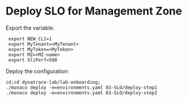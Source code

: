 # Deploy SLO for Management Zone

Export the variable:

	 export NEW_CLI=1
	 export MyTenant=<MyTenant>
	 export MyToken=<MyToken>
	 export MZ=<MZ-name>
	 export SliPerf=500
	 

Deploy the configuration:

	cd;cd dynatrace-lab/lab-onboarding;
	./monaco deploy -e=environments.yaml 03-SLO/deploy-step1
	./monaco deploy -e=environments.yaml 03-SLO/deploy-step2
